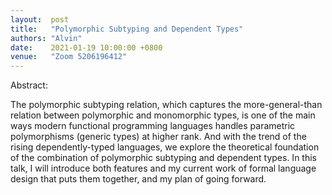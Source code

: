 ```yaml
---
layout:  post
title:   "Polymorphic Subtyping and Dependent Types"
authors: "Alvin"
date:    2021-01-19 10:00:00 +0800
venue:   "Zoom 5206196412"
---
```


Abstract:

The polymorphic subtyping relation, which captures the more-general-than relation between polymorphic and monomorphic types, is one of the main ways modern functional programming languages handles parametric polymorphisms (generic types) at higher rank. And with the trend of the rising dependently-typed languages, we explore the theoretical foundation of the combination of polymorphic subtyping and dependent types. In this talk, I will introduce both features and my current work of formal language design that puts them together, and my plan of going forward.

